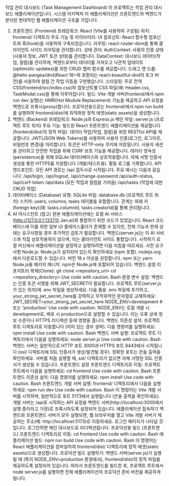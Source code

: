 작업 관리 대시보드 (Task Management Dashboard)
이 프로젝트는 작업 관리 대시보드 애플리케이션입니다.
시스템 아키텍처
이 애플리케이션은 프론트엔드와 백엔드가 분리된 현대적인 웹 애플리케이션 구조를 가집니다.
1. 프론트엔드 (Frontend)
프레임워크: React (Vite를 사용하여 구성됨)
위치: frontend/ 디렉토리
주요 기능 및 라이브러리:
UI 컴포넌트: React 함수형 컴포넌트와 훅(hook)을 사용하여 구축되었습니다.
라우팅: react-router-dom을 통해 클라이언트 사이드 라우팅을 관리합니다.
상태 관리:
AuthContext: 사용자 인증 상태(사용자 정보, JWT 토큰 상태)를 관리합니다.
DataContext: 대시보드 데이터(작업, 컬럼)를 관리하며, 백엔드로부터 데이터를 가져오고 낙관적 업데이트(optimistic updates)를 위한 CRUD 헬퍼 함수를 제공합니다.
드래그 앤 드롭: @hello-pangea/dnd(React 18+와 호환되는 react-beautiful-dnd의 포크 버전)를 사용하여 컬럼 간 작업 이동을 구현했습니다.
스타일링: 주로 전역 CSS(frontend/src/index.css)와 컴포넌트별 CSS 파일(예: Header.css, TaskModal.css)을 통해 이루어집니다.
빌드: Vite 개발 서버(frontend/에서 npm run dev 실행)는 HMR(Hot Module Replacement) 기능을 제공하고 API 요청을 백엔드로 프록시(proxy)합니다. 프로덕션용으로는 frontend/에서 npm run build를 실행하여 frontend/dist/에 최적화된 정적 에셋(static assets)을 생성합니다.
2. 백엔드 (Backend)
프레임워크: Node.js와 Express.js
메인 파일: server.js (프로젝트 루트 위치)
주요 기능:
빌드된 React 프론트엔드 애플리케이션을 제공합니다 (frontend/dist/의 정적 파일).
데이터 작업(작업, 컬럼)을 위한 RESTful API를 제공합니다.
JWT(JSON Web Tokens)를 사용하여 사용자 인증(로그인, 로그아웃, 비밀번호 변경)을 처리합니다. 토큰은 HTTP-only 쿠키에 저장됩니다.
사용자 세션을 관리하고 안전한 작업을 위해 CSRF 보호 기능을 제공합니다.
데이터 영속성(persistence)을 위해 SQLite 데이터베이스와 상호작용합니다.
자체 서명 인증서 생성을 통한 HTTPS를 지원합니다 (개발/테스트용).
활동 로그를 기록합니다.
API 엔드포인트: 모든 API 경로는 /api 접두사로 시작됩니다. 주요 예시는 다음과 같습니다:
/api/login, /api/logout, /api/change-password
/api/auth-status, /api/csrf-token
/api/data (모든 작업과 컬럼을 가져옴)
/api/tasks (작업에 대한 CRUD 작업)
3. 데이터베이스 (Database)
유형: SQLite
파일: database.db (프로젝트 루트 위치)
스키마: users, columns, tasks 테이블을 포함합니다. 관계는 외래 키(foreign key)(예: tasks.columnId, tasks.creatorId)를 통해 관리됩니다.
4. AI 어시스턴트 (참고)
원본 애플리케이션에는 로컬 AI 서비스(http://127.0.0.1:1337의 Jan.ai)와 통합하기 위한 코드가 있었습니다.
React 코드베이스에 이를 위한 일부 UI 플레이스홀더가 존재할 수 있지만, 전체 기능과 현재 상태는 요구사항일 경우 추가적인 검토가 필요합니다. 백엔드(server.js)는 이 AI 서비스와 직접 상호작용하지 않으며, 이는 클라이언트 사이드 통합입니다.
시작하기
로컬 머신에서 애플리케이션을 설정하고 실행하려면 다음 지침을 따르세요.
사전 요구사항
Node.js: Node.js가 설치되어 있는지 확인하세요 (npm 포함). nodejs.org에서 다운로드할 수 있습니다. 버전 18.x 이상을 권장합니다.
npm 또는 yarn: Node.js용 패키지 매니저. npm은 Node.js에 포함되어 있습니다.
백엔드 설정
리포지토리 복제(Clone):
git clone <repository_url>
cd <repository_directory>
Use code with caution.
Bash
환경 변수 설정:
백엔드는 인증 토큰 서명을 위해 JWT_SECRET이 필요합니다.
프로젝트 루트(server.js가 있는 위치)에 .env 파일을 생성하세요.
다음 줄을 .env 파일에 추가하고, your_strong_jwt_secret_here를 강력하고 무작위적인 문자열로 교체하세요:
JWT_SECRET=your_strong_jwt_secret_here
NODE_ENV=development # 또는 'production'
Use code with caution.
NODE_ENV는 로컬 개발 시 development로, 배포 시 production으로 설정할 수 있습니다. 이는 오류 상세 정보 수준이나 HTTPS 리디렉션 등에 영향을 줍니다.
백엔드 의존성 설치:
프로젝트 루트 디렉토리로 이동합니다 (이미 있는 경우 생략).
다음 명령어를 실행하세요:
npm install
Use code with caution.
Bash
백엔드 서버 실행:
프로젝트 루트 디렉토리에서 다음을 실행하세요:
node server.js
Use code with caution.
Bash
백엔드 서버는 일반적으로 HTTP 포트 3000과 HTTPS 포트 8443에서 시작됩니다 (ssl/ 디렉토리에 SSL 인증서가 생성/발견될 경우). 정확한 포트는 콘솔 출력을 확인하세요.
서버를 처음 실행할 때, ssl/ 디렉토리가 없으면 자체 서명된 SSL 인증서가 생성될 수 있습니다.
프론트엔드 설정
프론트엔드 디렉토리로 이동:
프로젝트 루트에서 다음을 실행하세요:
cd frontend
Use code with caution.
Bash
프론트엔드 의존성 설치:
다음 명령어를 실행하세요:
npm install
Use code with caution.
Bash
프론트엔드 개발 서버 실행:
frontend/ 디렉토리에서 다음을 실행하세요:
npm run dev
Use code with caution.
Bash
이 명령어는 Vite 개발 서버를 시작하며, 일반적으로 포트 5173에서 실행됩니다 (콘솔 출력을 확인하세요).
개발 서버는 /api로 시작하는 API 요청을 백엔드 서버(http://localhost:3000에서 실행 중이라고 가정)로 프록시하도록 설정되어 있습니다.
애플리케이션 접속하기
백엔드와 프론트엔드 서버가 모두 실행되면, 웹 브라우저를 열고 Vite 개발 서버가 제공하는 주소(예: http://localhost:5173)로 이동하세요.
로그인 페이지가 나타날 것입니다. 로그인하면 메인 대시보드로 리디렉션됩니다.
프로덕션용 빌드 (프론트엔드)
프론트엔드 디렉토리로 이동:
cd frontend
Use code with caution.
Bash
애플리케이션 빌드:
npm run build
Use code with caution.
Bash
이 명령어는 React 애플리케이션을 컴파일하여 frontend/dist/ 디렉토리에 정적 에셋(static assets)으로 생성합니다.
프로덕션 빌드 실행하기:
백엔드 서버(server.js)가 실행될 때 (특히 NODE_ENV=production 환경에서), frontend/dist/의 정적 파일을 제공하도록 설정되어 있습니다. 따라서 프론트엔드를 빌드한 후, 프로젝트 루트에서 node server.js를 실행하면 전체 애플리케이션의 프로덕션 준비 버전을 제공하게 됩니다.
